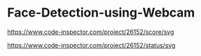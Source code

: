 # Face-Detection-using-Webcam

https://www.code-inspector.com/project/26152/score/svg

https://www.code-inspector.com/project/26152/status/svg
